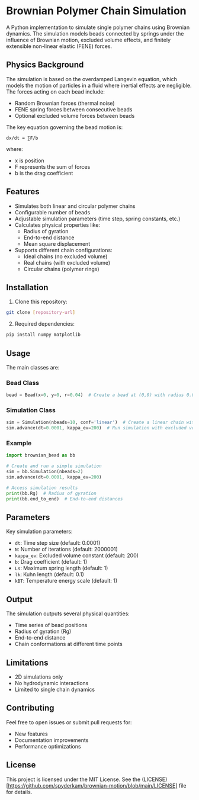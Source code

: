 # Brownian Polymer Chain Simulation

A Python implementation to simulate single polymer chains using Brownian dynamics. The simulation models beads connected by springs under the influence of Brownian motion, excluded volume effects, and finitely extensible non-linear elastic (FENE) forces.

## Physics Background

The simulation is based on the overdamped Langevin equation, which models the motion of particles in a fluid where inertial effects are negligible. The forces acting on each bead include:

- Random Brownian forces (thermal noise)
- FENE spring forces between consecutive beads
- Optional excluded volume forces between beads

The key equation governing the bead motion is:


```
dx/dt = ∑F/b
```

where:
- x is position
- F represents the sum of forces
- b is the drag coefficient

## Features

- Simulates both linear and circular polymer chains
- Configurable number of beads
- Adjustable simulation parameters (time step, spring constants, etc.)
- Calculates physical properties like:
  - Radius of gyration
  - End-to-end distance
  - Mean square displacement
- Supports different chain configurations:
  - Ideal chains (no excluded volume)
  - Real chains (with excluded volume)
  - Circular chains (polymer rings)

## Installation

1. Clone this repository:
```bash
git clone [repository-url]
```

2. Required dependencies:
```bash
pip install numpy matplotlib
```

## Usage

The main classes are:

### Bead Class
```python
bead = Bead(x=0, y=0, r=0.04)  # Create a bead at (0,0) with radius 0.04
```

### Simulation Class
```python
sim = Simulation(nbeads=10, conf='linear')  # Create a linear chain with 10 beads
sim.advance(dt=0.0001, kappa_ev=200)  # Run simulation with excluded volume
```

### Example
```python
import brownian_bead as bb

# Create and run a simple simulation
sim = bb.Simulation(nbeads=2)
sim.advance(dt=0.0001, kappa_ev=200)

# Access simulation results
print(bb.Rg)  # Radius of gyration
print(bb.end_to_end)  # End-to-end distances
```

## Parameters

Key simulation parameters:

- `dt`: Time step size (default: 0.0001)
- `N`: Number of iterations (default: 2000001)
- `kappa_ev`: Excluded volume constant (default: 200)
- `b`: Drag coefficient (default: 1)
- `Ls`: Maximum spring length (default: 1)
- `lk`: Kuhn length (default: 0.1)
- `kBT`: Temperature energy scale (default: 1)

## Output

The simulation outputs several physical quantities:

- Time series of bead positions
- Radius of gyration (Rg)
- End-to-end distance
- Chain conformations at different time points

## Limitations

- 2D simulations only
- No hydrodynamic interactions
- Limited to single chain dynamics

## Contributing

Feel free to open issues or submit pull requests for:

- New features
- Documentation improvements
- Performance optimizations

## License

This project is licensed under the MIT License. See the (LICENSE)[https://github.com/spyderkam/brownian-motion/blob/main/LICENSE] file for details.
